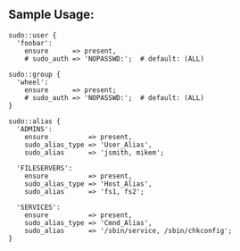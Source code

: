 ## Sample Usage:

    sudo::user {
      'foobar':
        ensure      => present,
        # sudo_auth => 'NOPASSWD:';  # default: (ALL)

    sudo::group {
      'wheel':
        ensure      => present;
        # sudo_auth => 'NOPASSWD:';  # default: (ALL)
    }

    sudo::alias {
      'ADMINS':
        ensure          => present,
        sudo_alias_type => 'User_Alias',
        sudo_alias      => 'jsmith, mikem';

      'FILESERVERS':
        ensure          => present,
        sudo_alias_type => 'Host_Alias',
        sudo_alias      => 'fs1, fs2';

      'SERVICES':
        ensure          => present,
        sudo_alias_type => 'Cmnd_Alias',
        sudo_alias      => '/sbin/service, /sbin/chkconfig';
    }

